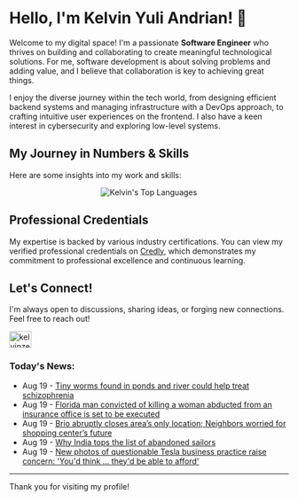 # Hello, I'm Kelvin Yuli Andrian! 👋

Welcome to my digital space! I'm a passionate **Software Engineer** who thrives on building and collaborating to create meaningful technological solutions. For me, software development is about solving problems and adding value, and I believe that collaboration is key to achieving great things.

I enjoy the diverse journey within the tech world, from designing efficient backend systems and managing infrastructure with a DevOps approach, to crafting intuitive user experiences on the frontend. I also have a keen interest in cybersecurity and exploring low-level systems.

## My Journey in Numbers & Skills

Here are some insights into my work and skills:

<p align="center">
  <img src="https://github-readme-stats.vercel.app/api/top-langs/?username=kelvinzer0&layout=compact&theme=radical" alt="Kelvin's Top Languages" />
</p>

## Professional Credentials

My expertise is backed by various industry certifications. You can view my verified professional credentials on [Credly](https://www.credly.com/users/kelvin-yuli-andrian/badges), which demonstrates my commitment to professional excellence and continuous learning.

## Let's Connect!

I'm always open to discussions, sharing ideas, or forging new connections. Feel free to reach out!

<p align="left">
    <a href="https://linkedin.com/in/kelvinzero" target="blank"><img align="center" src="https://cdn.jsdelivr.net/npm/simple-icons@3.0.1/icons/linkedin.svg" alt="kelvinzero" height="30" width="40" /></a>
</p>

### Today's News:

<!-- feed start -->
- Aug 19 - [Tiny worms found in ponds and river could help treat schizophrenia](https://www.yahoo.com/news/articles/tiny-worms-found-ponds-river-130405602.html)
- Aug 19 - [Florida man convicted of killing a woman abducted from an insurance office is set to be executed](https://www.yahoo.com/news/articles/florida-man-convicted-killing-woman-033550075.html)
- Aug 19 - [Brio abruptly closes area’s only location; Neighbors worried for shopping center’s future](https://www.yahoo.com/news/articles/brio-abruptly-closes-area-only-015105475.html)
- Aug 19 - [Why India tops the list of abandoned sailors](https://www.yahoo.com/news/articles/why-india-tops-list-abandoned-013837930.html)
- Aug 19 - [New photos of questionable Tesla business practice raise concern: 'You'd think ... they'd be able to afford'](https://finance.yahoo.com/news/photos-questionable-tesla-business-practice-004500053.html)
<!-- feed end -->

---

Thank you for visiting my profile!
